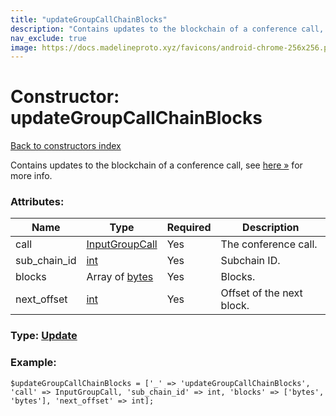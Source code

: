```yaml
---
title: "updateGroupCallChainBlocks"
description: "Contains updates to the blockchain of a conference call, see here » for more info."
nav_exclude: true
image: https://docs.madelineproto.xyz/favicons/android-chrome-256x256.png
---
```

# Constructor: updateGroupCallChainBlocks  
[Back to constructors index](/API_docs/constructors/index.html)



Contains updates to the blockchain of a conference call, see [here »](https://core.telegram.org/api/end-to-end/group-calls) for more info.

### Attributes:

| Name     |    Type       | Required | Description |
|----------|---------------|----------|-------------|
|call|[InputGroupCall](/API_docs/types/InputGroupCall.html) | Yes|The conference call.|
|sub\_chain\_id|[int](/API_docs/types/int.html) | Yes|Subchain ID.|
|blocks|Array of [bytes](/API_docs/types/bytes.html) | Yes|Blocks.|
|next\_offset|[int](/API_docs/types/int.html) | Yes|Offset of the next block.|



### Type: [Update](/API_docs/types/Update.html)


### Example:

```
$updateGroupCallChainBlocks = ['_' => 'updateGroupCallChainBlocks', 'call' => InputGroupCall, 'sub_chain_id' => int, 'blocks' => ['bytes', 'bytes'], 'next_offset' => int];
```  
